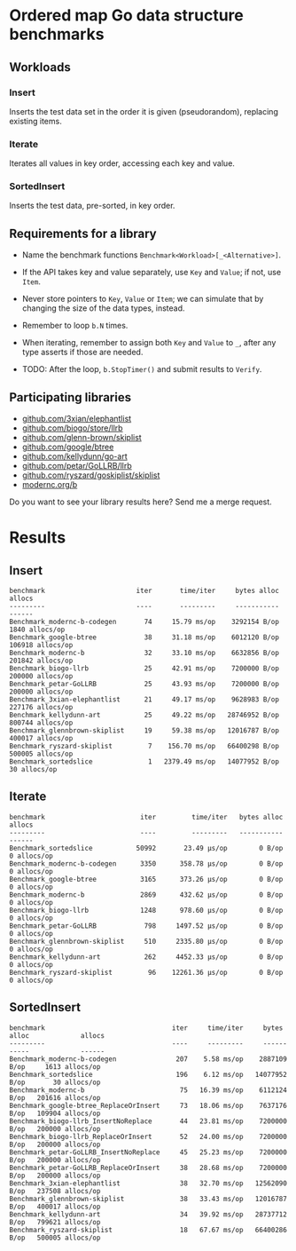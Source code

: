 # Ordered map Go data structure benchmarks

## Workloads

### Insert

Inserts the test data set in the order it is given (pseudorandom),
replacing existing items.

### Iterate

Iterates all values in key order, accessing each key and value.

### SortedInsert

Inserts the test data, pre-sorted, in key order.


## Requirements for a library

  - Name the benchmark functions
    `Benchmark<Workload>[_<Alternative>]`.

  - If the API takes key and value separately, use `Key` and `Value`;
    if not, use `Item`.

  - Never store pointers to `Key`, `Value` or `Item`; we can simulate
	that by changing the size of the data types, instead.

  - Remember to loop `b.N` times.

  - When iterating, remember to assign both `Key` and `Value` to `_`,
	after any type asserts if those are needed.

  - TODO: After the loop, `b.StopTimer()` and submit results to `Verify`.

## Participating libraries

- [github.com/3xian/elephantlist](https://github.com/3xian/elephantlist)
- [github.com/biogo/store/llrb](hppts://github.com/biogo/store/llrb)
- [github.com/glenn-brown/skiplist](https://github.com/glenn-brown/skiplist)
- [github.com/google/btree](https://github.com/google/btree)
- [github.com/kellydunn/go-art](https://github.com/kellydunn/go-art)
- [github.com/petar/GoLLRB/llrb](https://github.com/petar/GoLLRB/llrb)
- [github.com/ryszard/goskiplist/skiplist](https://github.com/ryszard/goskiplist/skiplist)
- [modernc.org/b](https://modernc.org/b)

Do you want to see your library results here? Send me a merge request.

# Results

## Insert
```
benchmark                       iter       time/iter     bytes alloc             allocs
---------                       ----       ---------     -----------             ------
Benchmark_modernc-b-codegen       74     15.79 ms/op    3292154 B/op     1840 allocs/op
Benchmark_google-btree            38     31.18 ms/op    6012120 B/op   106918 allocs/op
Benchmark_modernc-b               32     33.10 ms/op    6632856 B/op   201842 allocs/op
Benchmark_biogo-llrb              25     42.91 ms/op    7200000 B/op   200000 allocs/op
Benchmark_petar-GoLLRB            25     43.93 ms/op    7200000 B/op   200000 allocs/op
Benchmark_3xian-elephantlist      21     49.17 ms/op    9628983 B/op   227176 allocs/op
Benchmark_kellydunn-art           25     49.22 ms/op   28746952 B/op   800744 allocs/op
Benchmark_glennbrown-skiplist     19     59.38 ms/op   12016787 B/op   400017 allocs/op
Benchmark_ryszard-skiplist         7    156.70 ms/op   66400298 B/op   500005 allocs/op
Benchmark_sortedslice              1   2379.49 ms/op   14077952 B/op       30 allocs/op
```

## Iterate
```
benchmark                        iter         time/iter   bytes alloc        allocs
---------                        ----         ---------   -----------        ------
Benchmark_sortedslice           50992       23.49 μs/op        0 B/op   0 allocs/op
Benchmark_modernc-b-codegen      3350      358.78 μs/op        0 B/op   0 allocs/op
Benchmark_google-btree           3165      373.26 μs/op        0 B/op   0 allocs/op
Benchmark_modernc-b              2869      432.62 μs/op        0 B/op   0 allocs/op
Benchmark_biogo-llrb             1248      978.60 μs/op        0 B/op   0 allocs/op
Benchmark_petar-GoLLRB            798     1497.52 μs/op        0 B/op   0 allocs/op
Benchmark_glennbrown-skiplist     510     2335.80 μs/op        0 B/op   0 allocs/op
Benchmark_kellydunn-art           262     4452.33 μs/op        0 B/op   0 allocs/op
Benchmark_ryszard-skiplist         96    12261.36 μs/op        0 B/op   0 allocs/op
```

## SortedInsert
```
benchmark                                iter     time/iter     bytes alloc             allocs
---------                                ----     ---------     -----------             ------
Benchmark_modernc-b-codegen               207    5.58 ms/op    2887109 B/op     1613 allocs/op
Benchmark_sortedslice                     196    6.12 ms/op   14077952 B/op       30 allocs/op
Benchmark_modernc-b                        75   16.39 ms/op    6112124 B/op   201616 allocs/op
Benchmark_google-btree_ReplaceOrInsert     73   18.06 ms/op    7637176 B/op   109904 allocs/op
Benchmark_biogo-llrb_InsertNoReplace       44   23.81 ms/op    7200000 B/op   200000 allocs/op
Benchmark_biogo-llrb_ReplaceOrInsert       52   24.00 ms/op    7200000 B/op   200000 allocs/op
Benchmark_petar-GoLLRB_InsertNoReplace     45   25.23 ms/op    7200000 B/op   200000 allocs/op
Benchmark_petar-GoLLRB_ReplaceOrInsert     38   28.68 ms/op    7200000 B/op   200000 allocs/op
Benchmark_3xian-elephantlist               38   32.70 ms/op   12562090 B/op   237508 allocs/op
Benchmark_glennbrown-skiplist              38   33.43 ms/op   12016787 B/op   400017 allocs/op
Benchmark_kellydunn-art                    34   39.92 ms/op   28737712 B/op   799621 allocs/op
Benchmark_ryszard-skiplist                 18   67.67 ms/op   66400286 B/op   500005 allocs/op
```
